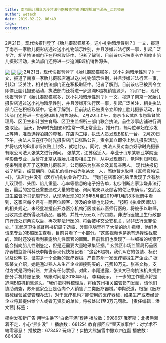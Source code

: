 ```yaml
---
title: 南京胎儿摄影店涉非法行医被查将追溯B超机销售源头_江苏频道
author: wetech
date: 2019-02-22- 06:49
tags: 
categories: 
---
```

2月21日，现代快报刊登了《胎儿摄影猫腻多，送小礼物暗示性别？》一文，报道了南京一家胎儿摄影店通过送小礼物暗示性别，并且涉嫌非法行医一事，引起广泛关注，相关执法部门正在积极取证中。记者了解到，目前该店已被责令立即停止胎儿摄影活动，执法部门还将进一步追溯B超机销售源头。
<!-- more -->
                
<img align="center" border="0" src="http://p0.ifengimg.com/a/2019_08/626edade79b2f5b_size94_w600_h450.jpg" />
                
<img align="center" border="0" src="http://p0.ifengimg.com/a/2019_08/e0cfab2535e5a6a_size96_w600_h450.jpg" />
            
<img align="center" border="0" src="http://p2.ifengimg.com/a/2016/0810/204c433878d5cf9size1_w16_h16.png" />
2月21日，现代快报刊登了《胎儿摄影猫腻多，送小礼物暗示性别？》一文，报道了南京一家胎儿摄影店通过送小礼物暗示性别，并且涉嫌非法行医一事，引起广泛关注，相关执法部门正在积极取证中。记者了解到，目前该店已被责令立即停止胎儿摄影活动，执法部门还将进一步追溯B超机销售源头。
2月21日，现代快报刊登了《胎儿摄影猫腻多，送小礼物暗示性别？》一文，报道了南京一家胎儿摄影店通过送小礼物暗示性别，并且涉嫌非法行医一事，引起广泛关注，相关执法部门正在积极取证中。记者了解到，目前该店已被责令立即停止胎儿摄影活动，执法部门还将进一步追溯B超机销售源头。
2月20日上午，南京市玄武区市场监督管理局、区卫生和计划生育局、区卫生监督所三部门联合执法，前往涉事店铺进行调查取证。
当天，好孕时光摄影和往常一样正常营业。推开门，有两位孕妇在沙发上等待，准备选择拍摄的套餐。在店内二楼，执法人员发现B超机一台。
2月20日下午，执法人员在好孕时光摄影店门口张贴公告，责令其立即停止胎儿摄影活动，并将店内的B超诊断仪贴上封条，就地封存。同时，执法人员对南京好孕时光摄影有限公司法人张某文进行询问。
张某文，江苏宿迁人，毕业于山东某职业学院医学影像专业，后曾在北京从事胎儿摄影相关工作，从中发现商机，觉得利润可观，便来到南京开了这家胎儿摄影店。公司股东为张某文及其母亲两人。
现代快报记者了解到，经营期间，B超机的操作者为张某文一人，而她暂未取得《医师资格证书》，该店也并没有《医疗机构执业许可证》。
“我们在店家的电脑里发现了含有胎儿双顶径、头围、胎儿重量、心率等信息的电子报告单，初步判断店家涉嫌非法行医，最后的定性还需要通过大量的物证、询问笔录以及顾客的佐证来确认。”玄武区卫生监督所书记周宁说，从现场发现的2018年5月至2019年1月的8本账册中看到，这家店每个月有一两百位顾客，涉及的金额也比较大。“按照《执业医师法》的相关规定，未经批准擅自开办医疗机构行医或者非医师行医的，将被予以取缔，没收其违法所得及其药品、器械，并处十万元以下的罚款。非法行医被卫生行政部门行政处罚两次以后，再次非法行医的，将会被移交公安机关，以非法行医罪论处。”
玄武区卫生监督所书记周宁透露，涉事电脑里存了大量的胎儿视频，他们也请来专业的B超医生查看，目前只看了一小部分。“这些视频也是她有选择性截取的，暂时还没有看到暴露胎儿性器官的画面。目前我们也发现了一些细微的线索可能会指向胎儿性别鉴定，但是还需要大量地采集证据。”
玄武区市场监管局药品医疗器械监管科科长李翔告诉现代快报记者：“这台B超机，我们从它的包装、标识以及说明书，证实是一个全新的医疗器械，产自苏州一家医疗器械生产企业。”
据张某文介绍，她是通过熟人从生产企业直接购买的，花费18万元。张某文称，支付方式是网络转账，并没有任何票据。对此，李翔透露，张某文已向执法机关提供部分手机转账记录，转账时间是2018年5月。
李翔表示，下一步的工作重点将是追溯B超机销售源头。“我们把材料梳理后，将给苏州相关监管部门发函，请他们协助调查，苏州这家企业是否向个人销售了二类医疗器械。”李翔说道，根据《医疗器械经营监督管理办法》，对于医疗机构才能使用的医疗器械，如果生产或者经营企业将其提供给个人或者无资质的单位，将被处以1至3万元罚款。
[责任编辑：潘文茜]
标签：
 
 
             
椰树发布新广告 用学生换下“白嫩丰满”模特
播放数：698967
俄罗斯：北极熊赖着不走，小心“熊出没” ！
播放数：681254
教育部回应“翟天临事件”：对学术不端零容忍！
播放数：673452
玩嗨了！实拍大熊猫雪中撒欢四连翻
播放数：664389
